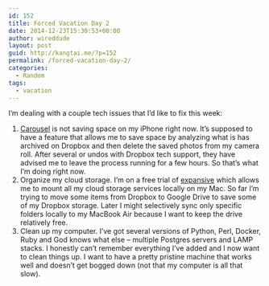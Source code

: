 ```yaml
---
id: 152
title: Forced Vacation Day 2
date: 2014-12-23T15:30:53+00:00
author: wireddude
layout: post
guid: http://kangtai.me/?p=152
permalink: /forced-vacation-day-2/
categories:
  - Random
tags:
  - vacation
---
```

I&#8217;m dealing with a couple tech issues that I&#8217;d like to fix this week:

  1. [Carousel](https://carousel.dropbox.com) is not saving space on my iPhone right now. It&#8217;s supposed to have a feature that allows me to save space by analyzing what is has archived on Dropbox and then delete the saved photos from my camera roll. After several or undos with Dropbox tech support, they have advised me to leave the process running for a few hours. So that&#8217;s what I&#8217;m doing right now.
  2. Organize my cloud storage. I&#8217;m on a free trial of [expansive](http://www.expandrive.com) which allows me to mount all my cloud storage services locally on my Mac. So far I&#8217;m trying to move some items from Dropbox to Google Drive to save some of my Dropbox storage. Later I might selectively sync only specific folders locally to my MacBook Air because I want to keep the drive relatively free.
  3. Clean up my computer. I&#8217;ve got several versions of Python, Perl, Docker, Ruby and God knows what else &#8211; multiple Postgres servers and LAMP stacks. I honestly can&#8217;t remember everything I&#8217;ve added and I now want to clean things up. I want to have a pretty pristine machine that works well and doesn&#8217;t get bogged down (not that my computer is all that slow).